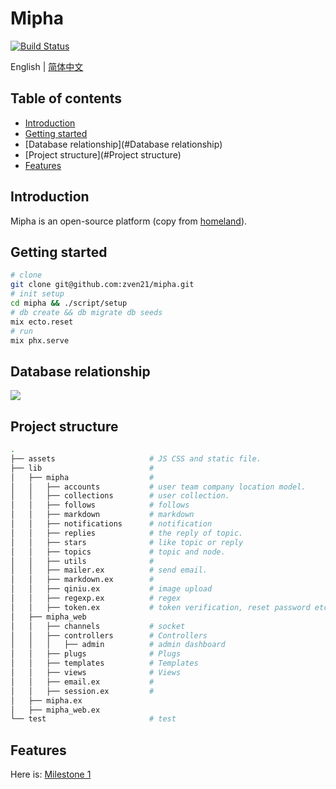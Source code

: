 # Mipha

[![Build Status](https://travis-ci.org/zven21/mipha.svg?branch=master)](https://travis-ci.org/zven21/mipha)

English | [简体中文](./README.md)

## Table of contents

* [Introduction](#introduction)
* [Getting started](#getting-started)
* [Database relationship](#Database relationship)
* [Project structure](#Project structure)
* [Features](#features)

## Introduction

Mipha is an open-source platform (copy from [homeland](https://ruby-china.org)).

## Getting started

```bash
# clone
git clone git@github.com:zven21/mipha.git
# init setup
cd mipha && ./script/setup
# db create && db migrate db seeds
mix ecto.reset
# run
mix phx.serve
```

## Database relationship

![ ](https://l.ruby-china.com/photo/2018/b96739ac-94d4-433e-9693-de528466c6d3.jpeg!large)

## Project structure

```bash
.
├── assets                     # JS CSS and static file.
├── lib                        #
│   ├── mipha                  #
│   │   ├── accounts           # user team company location model.
│   │   ├── collections        # user collection.
│   │   ├── follows            # follows
│   │   ├── markdown           # markdown
│   │   ├── notifications      # notification
│   │   ├── replies            # the reply of topic.
│   │   ├── stars              # like topic or reply
│   │   ├── topics             # topic and node.
│   │   ├── utils              #
│   │   ├── mailer.ex          # send email.
│   │   ├── markdown.ex        #
│   │   ├── qiniu.ex           # image upload
│   │   ├── regexp.ex          # regex
│   │   ├── token.ex           # token verification, reset password etc.
│   ├── mipha_web
│   │   ├── channels           # socket
│   │   ├── controllers        # Controllers
│   │   │   ├── admin          # admin dashboard
│   │   ├── plugs              # Plugs
│   │   ├── templates          # Templates
│   │   ├── views              # Views
│   │   ├── email.ex           #
│   │   ├── session.ex         #
│   ├── mipha.ex
│   ├── mipha_web.ex
└── test                       # test
```

## Features

Here is: [Milestone 1](https://github.com/zven21/mipha/milestone/1)
